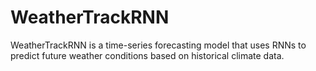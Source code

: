 # WeatherTrackRNN
WeatherTrackRNN is a time-series forecasting model that uses RNNs to predict future weather conditions based on historical climate data.
